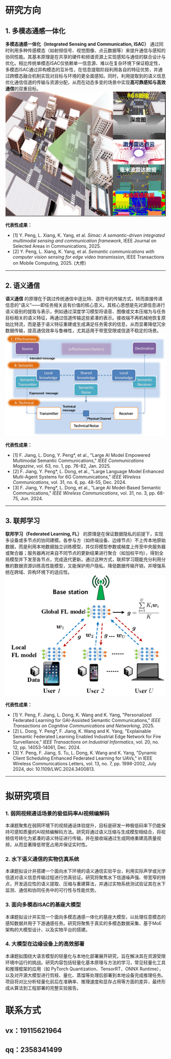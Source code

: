 # 研究方向
## 1. 多模态通感一体化  

**多模态通感一体化（Integrated Sensing and Communication, ISAC）** 通过同时利用多种传感模态（如射频信号、视觉图像、点云数据等）来提升通信与感知的协同性能。其基本原理是在共享的硬件和频谱资源上实现感知与通信的联合设计与优化。相比传统单模态ISAC仅依赖单一信息源、难以在复杂环境下保证稳定性，多模态ISAC通过异构模态的互补性，在信息提取阶段利用各自的特征优势，并通过跨模态融合机制实现对目标与环境的更全面感知。同时，利用提取到的语义信息优化通信信道的传输与资源分配，从而在动态多变的场景中实现**高可靠感知与高效通信**的双重目标。  
![img](img1.png)

**代表性成果：**  
- [1] Y. Peng, L. Xiang, K. Yang, et al. *Simac: A semantic-driven integrated multimodal sensing and communication framework*, IEEE Journal on Selected Areas in Communications, 2025.
- [2] Y. Peng, L. Xiang, K. Yang, et al. *Semantic communications with computer vision sensing for edge video transmission*, IEEE Transactions on Mobile Computing, 2025. (大修)  

---

## 2. 语义通信  

**语义通信** 的原理在于跳过传统通信中逐比特、逐符号的传输方式，转而直接传递信息的“语义”——即任务相关且有价值的核心意义。其核心思想是先对源信息进行语义级别的提取与表示，例如通过深度学习模型将语音、图像或文本压缩为与任务目标相关的语义特征，再通过信道传输这些紧凑的表示。接收端不再机械地恢复原始比特流，而是基于语义特征重建或生成满足任务需求的信息，从而显著降低冗余数据传输，提高通信效率与鲁棒性，尤其适用于带宽受限或信道不稳定的场景。  
![img](img2.png)

**代表性成果：**  
- [1] F. Jiang, L. Dong, Y. Peng*, et al., "Large AI Model Empowered Multimodal Semantic Communications," *IEEE Communications Magazine*, vol. 63, no. 1, pp. 76-82, Jan. 2025.  
- [2] F. Jiang, Y. Peng*, L. Dong, et al., "Large Language Model Enhanced Multi-Agent Systems for 6G Communications," *IEEE Wireless Communications*, vol. 31, no. 6, pp. 48-55, Dec. 2024.  
- [3] F. Jiang, Y. Peng*, L. Dong, et al., "Large AI Model-Based Semantic Communications," *IEEE Wireless Communications*, vol. 31, no. 3, pp. 68-75, Jun. 2024.  

---

## 3. 联邦学习  

**联邦学习（Federated Learning, FL）** 的原理是在保证数据隐私的前提下，实现多设备或多节点的协同建模。各参与方（如终端设备、边缘节点）不上传本地原始数据，而是利用本地数据独立训练模型，并仅将模型参数或梯度上传至中央服务器或聚合器；服务器再对来自不同节点的更新结果进行聚合（如加权平均），得到全局模型并下发至各节点，完成迭代更新。通过这种方式，联邦学习既能充分利用分散的数据资源训练高性能模型，又能保护用户隐私、降低数据传输开销，并增强系统在跨域、异构环境下的适应性。  
![img](img3.png)

**代表性成果：**  
- [1] Y. Peng, F. Jiang, L. Dong, K. Wang and K. Yang, "Personalized Federated Learning for GAI-Assisted Semantic Communications," *IEEE Transactions on Cognitive Communications and Networking*, 2025.  
- [2] L. Dong, Y. Peng*, F. Jiang, K. Wang and K. Yang, "Explainable Semantic Federated Learning Enabled Industrial Edge Network for Fire Surveillance," *IEEE Transactions on Industrial Informatics*, vol. 20, no. 12, pp. 14053-14061, Dec. 2024.  
- [3] Y. Peng, F. Jiang, S. Tu, L. Dong, K. Wang and K. Yang, "Dynamic Client Scheduling Enhanced Federated Learning for UAVs," in IEEE Wireless Communications Letters, vol. 13, no. 7, pp. 1998-2002, July 2024, doi: 10.1109/LWC.2024.3400813.
---

# 拟研究项目
### 1. 弱网视频通话场景的极低码率AI视频编解码  
本课题聚焦在弱网环境下的视频通话体验提升，目标是研发一种极低码率下仍能保持可感知质量的AI视频编解码方法。研究将通过语义压缩与生成模型相结合，将视频信号转化为紧凑的语义特征进行传输，并在接收端通过生成网络重建高质量视频，从而显著降低带宽占用并保证实时性。  

### 2. 水下语义通信的实物仿真系统  
本课题拟设计并搭建一个面向水下环境的语义通信实验平台，利用实际声学或光学信道对语义信息传输过程进行仿真验证。研究将聚焦水下信道噪声强、带宽窄的特点，开发适应性的语义提取、压缩与重建算法，并通过实物系统测试验证其在水下监测、通信和协同任务中的可行性与性能优势。  

### 3. 面向多模态ISAC的基座大模型 
本课题拟设计并实现一个面向多模态通感一体化的基座大模型，以处理任意模态的感知数据并用于下游通感任务。研究将聚焦于真实的多模态数据采集、基于MoE架构的大模型设计、以及实物平台的搭建。

### 4. 大模型在边缘设备上的高效部署  
本课题拟围绕大语言模型的轻量化与本地化部署展开研究，旨在解决其在资源受限环境中运行的挑战。研究内容包括轻量化基本原理与方法的学习，常见轻量化工具和推理框架的应用（如 PyTorch Quantization、TensorRT、ONNX Runtime），以及对开源大模型进行剪枝、量化、蒸馏等处理后部署到本地设备完成推理任务。项目将对比分析轻量化前后在准确率、推理速度和显存占用等方面的差异，最终形成从算法到工程部署的完整实验报告。

# 联系方式
## vx：19115621964
## qq：2358341499
